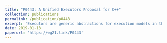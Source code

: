 ```yaml
---
title: "P0443: A Unified Executors Proposal for C++"
collection: publications
permalink: /publication/p0443
excerpt: 'Executors are generic abstractions for execution models in the presense of a restricted programming model.'
date: 2019-01-13
paperurl: 'https://wg21.link/P0443'
---
```

